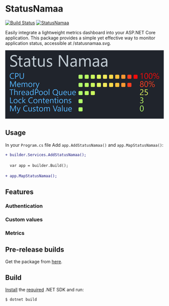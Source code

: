 ﻿# StatusNamaa

[![Build Status](https://ctyar.visualstudio.com/StatusNamaa/_apis/build/status%2Fctyar.StatusNamaa?branchName=main)](https://ctyar.visualstudio.com/StatusNamaa/_build/latest?definitionId=14&branchName=main)
[![StatusNamaa](https://img.shields.io/nuget/v/StatusNamaa.svg)](https://www.nuget.org/packages/StatusNamaa/)

Easily integrate a lightweight metrics dashboard into your ASP.NET Core application. This package provides a simple yet effective way to monitor application status, accessible at /statusnamaa.svg.

![Screenshot](https://raw.githubusercontent.com/ctyar/StatusNamaa/refs/heads/main/doc/images/screenshot.png)

## Usage

In your `Program.cs` file Add `app.AddStatusNamaa()` and `app.MapStatusNamaa()`:

```diff
+ builder.Services.AddStatusNamaa();

  var app = builder.Build();

+ app.MapStatusNamaa();
```

## Features
### Authentication

### Custom values

### Metrics

## Pre-release builds

Get the package from [here](https://github.com/ctyar/StatusNamaa/pkgs/nuget/StatusNamaa).


## Build

[Install](https://get.dot.net) the [required](global.json) .NET SDK and run:
```
$ dotnet build
```